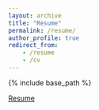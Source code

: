 ```yaml
---
layout: archive
title: "Resume"
permalink: /resume/
author_profile: true
redirect_from:
    - /resume
    - /cv
---
```


{% include base_path %}

[Resume](/Users/wdtay/Documents/website/files/Taylor_resume.pdf)
